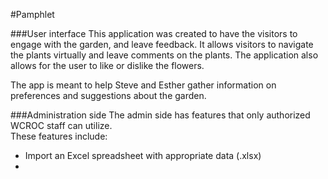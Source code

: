 #Pamphlet

###User interface
This application was created to have the visitors to engage with the garden, and leave feedback. It allows visitors to navigate the plants virtually and leave comments on the plants. The application also allows for the user to like or dislike the flowers. 

The app is meant to help Steve and Esther gather information on preferences and suggestions about the garden. 


###Administration side
The admin side has features that only authorized WCROC staff can utilize. 
<br>These features include: 
* Import an Excel spreadsheet with appropriate data (.xlsx)
* 
